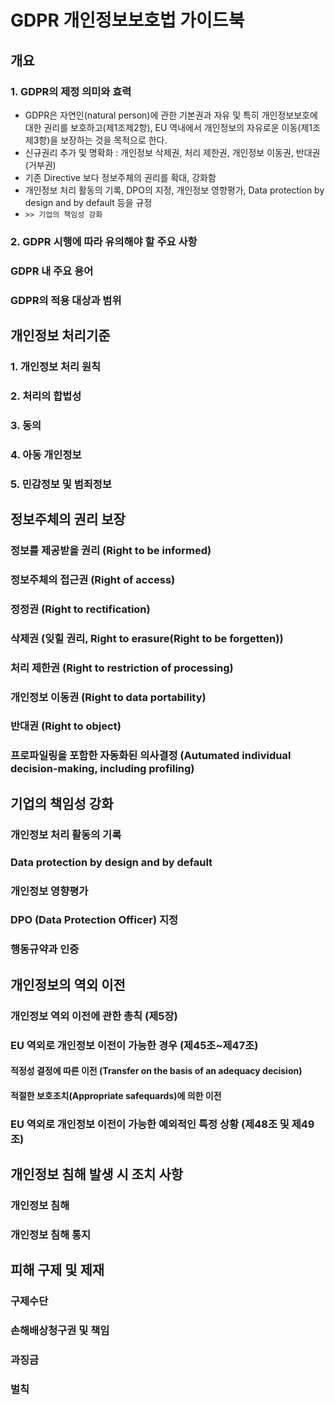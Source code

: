 # GDPR 개인정보보호법 가이드북 

## 개요

### 1. GDPR의 제정 의미와 효력
- GDPR은 자연인(natural person)에 관한 기본권과 자유 및 특히 개인정보보호에 대한 권리를 보호하고(제1조제2항), EU 역내에서 개인정보의 자유로운 이동(제1조제3항)을 보장하는 것을 목적으로 한다. 
- 신규권리 추가 및 명확화 : 개인정보 삭제권, 처리 제한권, 개인정보 이동권, 반대권(거부권)
- 기존 Directive 보다 정보주체의 권리를 확대, 강화함 
- 개인정보 처리 활동의 기록, DPO의 지정, 개인정보 영향평가, Data protection by design and by default 등을 규정 
- `>> 기업의 책임성 강화`

### 2. GDPR 시행에 따라 유의해야 할 주요 사항

### GDPR 내 주요 용어

### GDPR의 적용 대상과 범위 


## 개인정보 처리기준 

### 1. 개인정보 처리 원칙 

### 2. 처리의 합법성 

### 3. 동의

### 4. 아동 개인정보 

### 5. 민감정보 및 범죄정보 

## 정보주체의 권리 보장 

### 정보를 제공받을 권리 (Right to be informed)

### 정보주체의 접근권 (Right of access)

### 정정권 (Right to rectification)

### 삭제권 (잊힐 권리, Right to erasure(Right to be forgetten))

### 처리 제한권 (Right to restriction of processing)

### 개인정보 이동권 (Right to data portability)

### 반대권 (Right to object)

### 프로파일링을 포함한 자동화된 의사결정 (Autumated individual decision-making, including profiling)


## 기업의 책임성 강화 

### 개인정보 처리 활동의 기록 

### Data protection by design and by default 

### 개인정보 영향평가

### DPO (Data Protection Officer) 지정 

### 행동규약과 인증



## 개인정보의 역외 이전 

### 개인정보 역외 이전에 관한 총칙 (제5장)

### EU 역외로 개인정보 이전이 가능한 경우 (제45조~제47조)
#### 적정성 결정에 따른 이전 (Transfer on the basis of an adequacy decision)
#### 적절한 보호조치(Appropriate safequards)에 의한 이전 

### EU 역외로 개인정보 이전이 가능한 예외적인 특정 상황 (제48조 및 제49조)


## 개인정보 침해 발생 시 조치 사항

### 개인정보 침해

### 개인정보 침해 통지 

## 피해 구제 및 제재 

### 구제수단

### 손해배상청구권 및 책임

### 과징금

### 벌칙